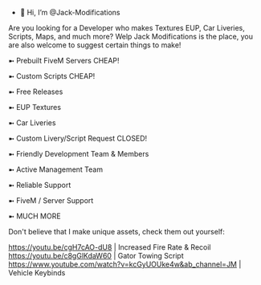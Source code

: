 - 👋 Hi, I’m @Jack-Modifications 

Are you looking for a Developer who makes Textures EUP, Car Liveries, Scripts, Maps, and much more? Welp Jack Modifications is the place, you are also welcome to suggest certain things to make!

 ➼ Prebuilt FiveM Servers  CHEAP!
 
 ➼ Custom Scripts  CHEAP!
 
 ➼ Free Releases
 
 ➼ EUP Textures
 
 ➼  Car Liveries
 
 ➼ Custom Livery/Script Request CLOSED!
 
 ➼ Friendly Development Team & Members
 
 ➼ Active Management Team
 
 ➼ Reliable Support

 ➼ FiveM / Server Support

 ➼ MUCH MORE

Don't believe that I make unique assets, check them out yourself:

https://youtu.be/cgH7cAO-dU8 | Increased Fire Rate & Recoil 
https://youtu.be/c8gGlKdaW60  | Gator Towing Script 
https://www.youtube.com/watch?v=kcGyUOUke4w&ab_channel=JM  | Vehicle Keybinds 
